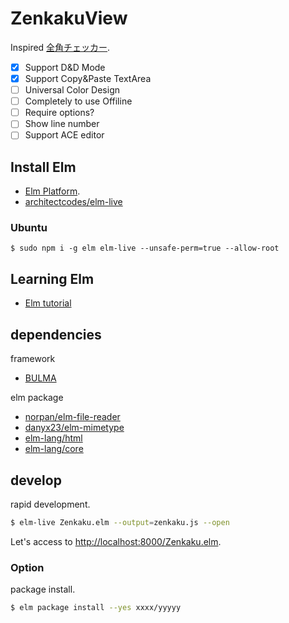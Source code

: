 # ZenkakuView

Inspired [全角チェッカー](https://ao-system.net/doublecharcheck/).

- [x] Support D&D Mode
- [x] Support Copy&Paste TextArea
- [ ] Universal Color Design
- [ ] Completely to use Offiline
- [ ] Require options?
- [ ] Show line number
- [ ] Support ACE editor

## Install Elm

- [Elm Platform](http://elm-lang.org/install).
- [architectcodes/elm-live](https://github.com/architectcodes/elm-live)

### Ubuntu

```shell
$ sudo npm i -g elm elm-live --unsafe-perm=true --allow-root
```

## Learning Elm

- [Elm tutorial](https://www.elm-tutorial.org/jp/)

## dependencies

framework

- [BULMA](https://bulma.io/)

elm package

- [norpan/elm-file-reader](http://package.elm-lang.org/packages/norpan/elm-file-reader/2.0.1/)
- [danyx23/elm-mimetype](http://package.elm-lang.org/packages/danyx23/elm-mimetype/4.0.0/)
- [elm-lang/html](http://package.elm-lang.org/packages/elm-lang/html/2.0.0/)
- [elm-lang/core](http://package.elm-lang.org/packages/elm-lang/core/5.1.1/)

## develop

rapid development.

```sh
$ elm-live Zenkaku.elm --output=zenkaku.js --open
```

Let's access to [http://localhost:8000/Zenkaku.elm](http://localhost:8000/Zenkaku.elm).

### Option

package install.

```sh
$ elm package install --yes xxxx/yyyyy
```